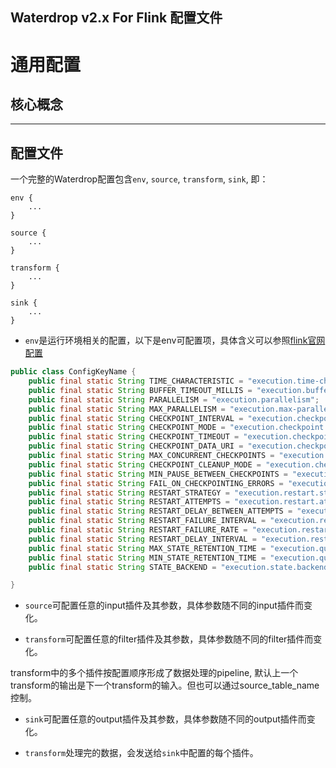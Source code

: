 ## Waterdrop v2.x For Flink 配置文件

# 通用配置

## 核心概念


---

## 配置文件

一个完整的Waterdrop配置包含`env`, `source`, `transform`, `sink`, 即：

```
env {
    ...
}

source {
    ...
}

transform {
    ...
}

sink {
    ...
}

```

* `env`是运行环境相关的配置，以下是env可配置项，具体含义可以参照[flink官网配置](https://ci.apache.org/projects/flink/flink-docs-release-1.9/dev/execution_configuration.html)
```java
public class ConfigKeyName {
    public final static String TIME_CHARACTERISTIC = "execution.time-characteristic";
    public final static String BUFFER_TIMEOUT_MILLIS = "execution.buffer.timeout";
    public final static String PARALLELISM = "execution.parallelism";
    public final static String MAX_PARALLELISM = "execution.max-parallelism";
    public final static String CHECKPOINT_INTERVAL = "execution.checkpoint.interval";
    public final static String CHECKPOINT_MODE = "execution.checkpoint.mode";
    public final static String CHECKPOINT_TIMEOUT = "execution.checkpoint.timeout";
    public final static String CHECKPOINT_DATA_URI = "execution.checkpoint.data-uri";
    public final static String MAX_CONCURRENT_CHECKPOINTS = "execution.max-concurrent-checkpoints";
    public final static String CHECKPOINT_CLEANUP_MODE = "execution.checkpoint.cleanup-mode";
    public final static String MIN_PAUSE_BETWEEN_CHECKPOINTS = "execution.checkpoint.min-pause";
    public final static String FAIL_ON_CHECKPOINTING_ERRORS = "execution.checkpoint.fail-on-error";
    public final static String RESTART_STRATEGY = "execution.restart.strategy";
    public final static String RESTART_ATTEMPTS = "execution.restart.attempts";
    public final static String RESTART_DELAY_BETWEEN_ATTEMPTS = "execution.restart.delayBetweenAttempts";
    public final static String RESTART_FAILURE_INTERVAL = "execution.restart.failureInterval";
    public final static String RESTART_FAILURE_RATE = "execution.restart.failureRate";
    public final static String RESTART_DELAY_INTERVAL = "execution.restart.delayInterval";
    public final static String MAX_STATE_RETENTION_TIME = "execution.query.state.max-retention";
    public final static String MIN_STATE_RETENTION_TIME = "execution.query.state.min-retention";
    public final static String STATE_BACKEND = "execution.state.backend";

}
```


* `source`可配置任意的input插件及其参数，具体参数随不同的input插件而变化。

* `transform`可配置任意的filter插件及其参数，具体参数随不同的filter插件而变化。

transform中的多个插件按配置顺序形成了数据处理的pipeline, 默认上一个transform的输出是下一个transform的输入。但也可以通过source_table_name控制。

* `sink`可配置任意的output插件及其参数，具体参数随不同的output插件而变化。

* `transform`处理完的数据，会发送给`sink`中配置的每个插件。